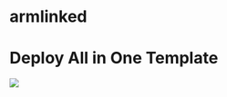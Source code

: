 # armlinked

# Deploy All in One Template
<a href="https://portal.azure.com/#create/Microsoft.Template/uri/https%3A%2F%2Fraw.githubusercontent.com%2Fashisa%2Farmlinked%2Fmaster%2Fazuredeploy.json" target="new">
    <img src="http://azuredeploy.net/deploybutton.png"/>
</a>
